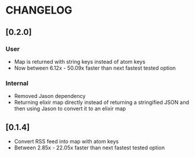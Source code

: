 # CHANGELOG

## [0.2.0]

### User

- Map is returned with string keys instead of atom keys
- Now between 6.12x - 50.09x faster than next fastest tested option

### Internal

- Removed Jason dependency
- Returning elixir map directly instead of returning a stringified JSON and then using Jason to convert it to an elixir map

## [0.1.4]

- Convert RSS feed into map with atom keys
- Between 2.85x - 22.05x faster than next fastest tested option
